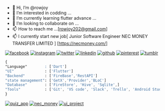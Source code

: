 - 👋 Hi, I’m @rowjoy
- 👀 I’m interested in codding ...
- 🌱 I’m currently learning flutter advance ...
- 💞️ I’m looking to collaborate on ...
- 📫 How to reach me ...[rowjoy202@gmail.com]
- 📫 I currently start new job[ Junior Software Engineer
NEC MONEY TRANSFER LIMITED ] [https://necmoney.com/]

  
<!-- display the social media buttons in your README -->
[![facebook](https://github.com/shikhar1020jais1/Git-Social/blob/master/Icons/Facebook.png (Facebook))][1]
[![instagram](https://github.com/shikhar1020jais1/Git-Social/blob/master/Icons/Instagram.png (Instagram))][2]
[![twitter](https://github.com/shikhar1020jais1/Git-Social/blob/master/Icons/Twitter.png (Twitter))][3]
[![linkedin](https://github.com/shikhar1020jais1/Git-Social/blob/master/Icons/LinkedIn.png (LinkedIn))][4]
[![github](https://github.com/shikhar1020jais1/Git-Social/blob/master/Icons/Github.png (Github))][5]
[![pinterest](https://github.com/shikhar1020jais1/Git-Social/blob/master/Icons/pinterest.png (Pinterest))][6]
[![tumblr](https://github.com/shikhar1020jais1/Git-Social/blob/master/Icons/tumblr.png (Tumblr))][7]



<!-- To Link your profile to the media buttons -->

[1]: https://www.facebook.com/rowjoy202/
[2]: https://www.instagram.com/username
[3]: https://www.twitter.com/SafaWordpress
[4]: https://www.linkedin.com/in/jamirul-islam-68454a1a2/
[5]: https://www.github.com/username
[6]: https://in.pinterest.com/username
[7]: https://username.tumblr.com

<!---
rowjoy/rowjoy is a ✨ special ✨ repository because its `README.md` (this file) appears on your GitHub profile.
You can click the Preview link to take a look at your changes.
--->

```css
{
"Language"        : ['Dart']
"UI"              : ['Flutter']
"Backend"         : ['FireBase','RestAPI']
"state management": ['GetX','Provider','BLoC']
"Database"        : ['FireStore', 'Hive', 'Sqlite',]
"Tools"           : ['Git', 'VS code', 'Slack', 'Trello', 'Android Studio', 'Adobe XD', 'Figma', 'Dart Dev Tool']
}
```


[![quiz_app](https://user-images.githubusercontent.com/69602585/180413021-65cb69e1-fe67-438b-a26d-61bb4bb5c908.jpg)](https://github.com/rowjoy/quiz_app) 
[![nec_money](https://user-images.githubusercontent.com/69602585/180448734-3a5bc7ba-a5e1-4996-af87-1bd2c7097faa.png)](https://play.google.com/store/apps/details?id=com.nec.money) 
[![ui_project](https://user-images.githubusercontent.com/69602585/180413866-e2e6e161-b585-4402-9566-f1a4309bbde6.png)](https://github.com/rowjoy/UI-project)
